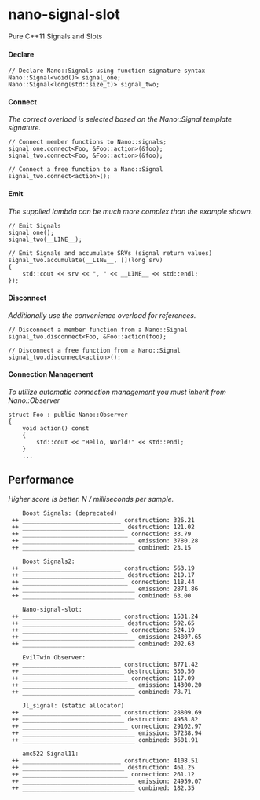 nano-signal-slot
================

Pure C++11 Signals and Slots

#### Declare
```
// Declare Nano::Signals using function signature syntax
Nano::Signal<void()> signal_one;
Nano::Signal<long(std::size_t)> signal_two;
```

#### Connect

_The correct overload is selected based on the Nano::Signal template signature._

```
// Connect member functions to Nano::signals;
signal_one.connect<Foo, &Foo::action>(&foo);
signal_two.connect<Foo, &Foo::action>(&foo);

// Connect a free function to a Nano::Signal
signal_two.connect<action>();
```

#### Emit

_The supplied lambda can be much more complex than the example shown._

```
// Emit Signals
signal_one();
signal_two(__LINE__);

// Emit Signals and accumulate SRVs (signal return values)
signal_two.accumulate(__LINE__, [](long srv)
{
	std::cout << srv << ", " << __LINE__ << std::endl;
});
```

#### Disconnect

_Additionally use the convenience overload for references._

```
// Disconnect a member function from a Nano::Signal
signal_two.disconnect<Foo, &Foo::action(foo);

// Disconnect a free function from a Nano::Signal
signal_two.disconnect<action>();
```

#### Connection Management

_To utilize automatic connection management you must inherit from Nano::Observer_

```
struct Foo : public Nano::Observer
{
    void action() const
    {
        std::cout << "Hello, World!" << std::endl;
    }
	...
```

Performance
-----------

_*Higher score is better*. N / milliseconds per sample._

```
    Boost Signals: (deprecated)
 ++ ____________________________ construction: 326.21
 ++ _____________________________ destruction: 121.02
 ++ ______________________________ connection: 33.79
 ++ ________________________________ emission: 3780.28
 ++ ________________________________ combined: 23.15

    Boost Signals2:
 ++ ____________________________ construction: 563.19
 ++ _____________________________ destruction: 219.17
 ++ ______________________________ connection: 118.44
 ++ ________________________________ emission: 2871.86
 ++ ________________________________ combined: 63.00

    Nano-signal-slot:
 ++ ____________________________ construction: 1531.24
 ++ _____________________________ destruction: 592.65
 ++ ______________________________ connection: 524.19
 ++ ________________________________ emission: 24807.65
 ++ ________________________________ combined: 202.63

    EvilTwin Observer:
 ++ ____________________________ construction: 8771.42
 ++ _____________________________ destruction: 330.50
 ++ ______________________________ connection: 117.09
 ++ ________________________________ emission: 14300.20
 ++ ________________________________ combined: 78.71

    Jl_signal: (static allocator)
 ++ ____________________________ construction: 28809.69
 ++ _____________________________ destruction: 4958.82
 ++ ______________________________ connection: 29102.97
 ++ ________________________________ emission: 37238.94
 ++ ________________________________ combined: 3601.91

    amc522 Signal11:
 ++ ____________________________ construction: 4108.51
 ++ _____________________________ destruction: 461.25
 ++ ______________________________ connection: 261.12
 ++ ________________________________ emission: 24959.07
 ++ ________________________________ combined: 182.35
 ```
